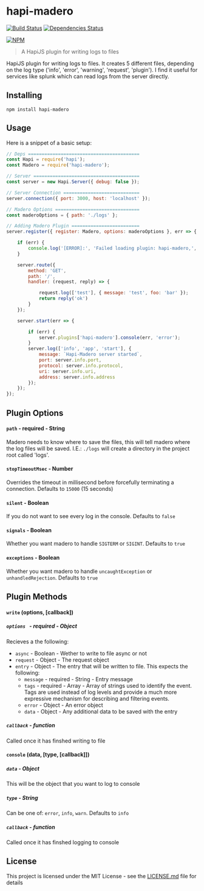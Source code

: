 # hapi-madero


[![Build Status](https://travis-ci.org/pipa/hapi-madero.svg?branch=master)](https://travis-ci.org/pipa/hapi-madero)
[![Dependencies Status](https://david-dm.org/pipa/hapi-madero.svg)](https://david-dm.org/pipa/hapi-madero)

[![NPM](https://nodei.co/npm/hapi-madero.png)](https://nodei.co/npm/hapi-madero/)

> A HapiJS plugin for writing logs to files

HapiJS plugin for writing logs to files. It creates 5 different files, depending on the log type ('info', 'error', 'warning', 'request', 'plugin'). I find it useful for services like splunk which can read logs from the server directly.

## Installing

```
npm install hapi-madero
```

## Usage

Here is a snippet of a basic setup:

```js
// Deps =========================================
const Hapi = require('hapi');
const Madero = require('hapi-madero');

// Server =======================================
const server = new Hapi.Server({ debug: false });

// Server Connection ============================
server.connection({ port: 3000, host: 'localhost' });

// Madero Options ===============================
const maderoOptions = { path: './logs' };

// Adding Madero Plugin =========================
server.register({ register: Madero, options: maderoOptions }, err => {

	if (err) {
        console.log('[ERROR]:', 'Failed loading plugin: hapi-madero,', err);
    }

    server.route({
        method: 'GET',
        path: '/',
        handler: (request, reply) => {

            request.log(['test'], { message: 'test', foo: 'bar' });
            return reply('ok')
        }
    });

    server.start(err => {

        if (err) {
            server.plugins['hapi-madero'].console(err, 'error');
        }
        server.log(['info', 'app', 'start'], {
            message: `Hapi-Madero server started`,
            port: server.info.port,
            protocol: server.info.protocol,
            uri: server.info.uri,
            address: server.info.address
        });
    });
});
```

## Plugin Options

#### `path` - required - String
Madero needs to know where to save the files, this will tell madero where the log files will be saved. I.E.: `./logs` will create a directory in the project root called 'logs'.

#### `stopTimeoutMsec` - Number
Overrides the timeout in millisecond before forcefully terminating a connection. Defaults to `15000` (15 seconds)

#### `silent` - Boolean
If you do not want to see every log in the console. Defaults to `false`

#### `signals` - Boolean
Whether you want madero to handle `SIGTERM` or `SIGINT`. Defaults to `true`

#### `exceptions` - Boolean
Whether you want madero to handle `uncaughtException` or `unhandledRejection`. Defaults to `true`

## Plugin Methods

#### `write` (options, [callback])
##### `options ` - required - Object
Recieves a the following:
- `async` - Boolean - Wether to write to file async or not
- `request` - Object - The request object
- `entry` - Object - The entry that will be written to file. This expects the following:
  - `message`  - required - String - Entry message
  - `tags` - required - Array - Array of strings used to identify the event. Tags are used instead of log levels and provide a much more expressive mechanism for describing and filtering events.
  - `error` - Object - An error object
  - `data` - Object - Any additional data to be saved with the entry


##### `callback` - function
Called once it has finshed writing to file

#### `console` (data, [type, [callback]])
##### `data` - Object
This will be the object that you want to log to console

##### `type` - String
Can be one of: `error`, `info`, `warn`. Defaults to `info`

##### `callback` - function
Called once it has finshed logging to console


## License

This project is licensed under the MIT License - see the [LICENSE.md](LICENSE) file for details
